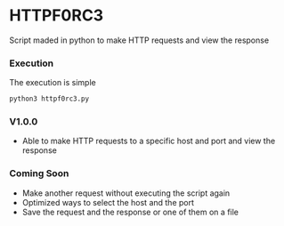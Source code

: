 # HTTPF0RC3

Script maded in python to make HTTP requests and view the response

### Execution

The execution is simple
```sh
python3 httpf0rc3.py 
```

### **V1.0.0**

- Able to make HTTP requests to a specific host and port and view the response

### Coming Soon

- Make another request without executing the script again
- Optimized ways to select the host and the port
- Save the request and the response or one of them on a file
